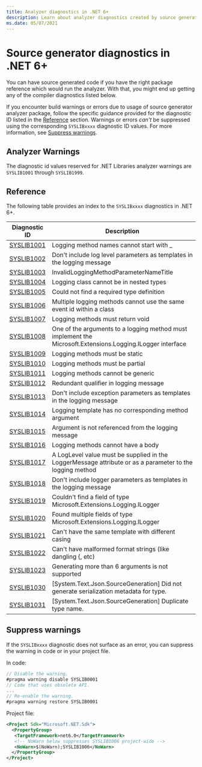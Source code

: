 ```yaml
---
title: Analyzer diagnostics in .NET 6+
description: Learn about analyzer diagnostics created by source generators in .NET 6 and later versions that produce SYSLIB compiler warnings.
ms.date: 05/07/2021
---
```

# Source generator diagnostics in .NET 6+

You can have source generated code if you have the right package reference which would run the analyzer. With that, you might end up getting any of the compiler diagnostics listed below.

If you encounter build warnings or errors due to usage of source generator analyzer package, follow the specific guidance provided for the diagnostic ID listed in the [Reference](#reference) section. Warnings or errors *can't* be suppressed using the corresponding `SYSLIBxxxx` diagnostic ID values. For more information, see [Suppress warnings](#suppress-warnings).

## Analyzer Warnings

The diagnostic id values reserved for .NET Libraries analyzer warnings are `SYSLIB1001` through `SYSLIB1999`.

## Reference

The following table provides an index to the `SYSLIBxxxx` diagnostics in .NET 6+.

| Diagnostic ID | Description |
| - | - |
| [SYSLIB1001](syslib-warnings/syslib1001.md) | Logging method names cannot start with _ |
| [SYSLIB1002](syslib-warnings/syslib1002.md) | Don't include log level parameters as templates in the logging message |
| [SYSLIB1003](syslib-warnings/syslib1003.md) | InvalidLoggingMethodParameterNameTitle |
| [SYSLIB1004](syslib-warnings/syslib1004.md) | Logging class cannot be in nested types |
| [SYSLIB1005](syslib-warnings/syslib1005.md) | Could not find a required type definition |
| [SYSLIB1006](syslib-warnings/syslib1006.md) | Multiple logging methods cannot use the same event id within a class |
| [SYSLIB1007](syslib-warnings/syslib1007.md) | Logging methods must return void |
| [SYSLIB1008](syslib-warnings/syslib1008.md) | One of the arguments to a logging method must implement the Microsoft.Extensions.Logging.ILogger interface 
| [SYSLIB1009](syslib-warnings/syslib1009.md) | Logging methods must be static |
| [SYSLIB1010](syslib-warnings/syslib1010.md) | Logging methods must be partial |
| [SYSLIB1011](syslib-warnings/syslib1011.md) | Logging methods cannot be generic |
| [SYSLIB1012](syslib-warnings/syslib1012.md) | Redundant qualifier in logging message |
| [SYSLIB1013](syslib-warnings/syslib1013.md) | Don't include exception parameters as templates in the logging message |
| [SYSLIB1014](syslib-warnings/syslib1014.md) | Logging template has no corresponding method argument |
| [SYSLIB1015](syslib-warnings/syslib1015.md) | Argument is not referenced from the logging message |
| [SYSLIB1016](syslib-warnings/syslib1016.md) | Logging methods cannot have a body |
| [SYSLIB1017](syslib-warnings/syslib1017.md) | A LogLevel value must be supplied in the LoggerMessage attribute or as a parameter to the logging method |
| [SYSLIB1018](syslib-warnings/syslib1018.md) | Don't include logger parameters as templates in the logging message |
| [SYSLIB1019](syslib-warnings/syslib1019.md) | Couldn't find a field of type Microsoft.Extensions.Logging.ILogger |
| [SYSLIB1020](syslib-warnings/syslib1020.md) | Found multiple fields of type Microsoft.Extensions.Logging.ILogger |
| [SYSLIB1021](syslib-warnings/syslib1021.md) | Can't have the same template with different casing |
| [SYSLIB1022](syslib-warnings/syslib1022.md) | Can't have malformed format strings (like dangling {, etc)  |
| [SYSLIB1023](syslib-warnings/syslib1023.md) | Generating more than 6 arguments is not supported |
| [SYSLIB1030](syslib-warnings/syslib1030.md) | [System.Text.Json.SourceGeneration] Did not generate serialization metadata for type. |
| [SYSLIB1031](syslib-warnings/syslib1031.md) | [System.Text.Json.SourceGeneration] Duplicate type name. |

## Suppress warnings

If the `SYSLIBxxxx` diagnostic does not surface as an error, you can suppress the warning in code or in your project file.

In code:

```csharp
// Disable the warning.
#pragma warning disable SYSLIB0001
// Code that uses obsolete API.
...
// Re-enable the warning.
#pragma warning restore SYSLIB0001
```

Project file:

```xml
<Project Sdk="Microsoft.NET.Sdk">
  <PropertyGroup>
   <TargetFramework>net6.0</TargetFramework>
   <!-- NoWarn below suppresses SYSLIB1006 project-wide -->
   <NoWarn>$(NoWarn);SYSLIB1006</NoWarn>
  </PropertyGroup>
</Project>
```